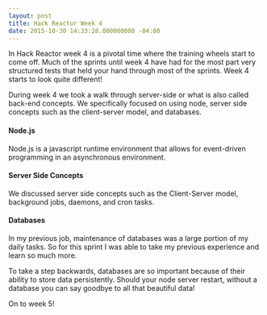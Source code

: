 ```yaml
---
layout: post
title: Hack Reactor Week 4
date: 2015-10-30 14:33:28.000000000 -04:00
---
```

In Hack Reactor week 4 is a pivotal time where the training wheels start to come off. Much of the sprints until week 4 have had for the most part very structured tests that held your hand through most of the sprints. Week 4 starts to look quite different!

During week 4 we took a walk through server-side or what is also called back-end concepts. We specifically focused on using node, server side concepts such as the client-server model, and databases.

#### Node.js

Node.js is a javascript runtime environment that allows for event-driven programming in an asynchronous environment. 

#### Server Side Concepts

We discussed server side concepts such as the Client-Server model, background jobs, daemons, and cron tasks. 

#### Databases

In my previous job, maintenance of databases was a large portion of my daily tasks. So for this sprint I was able to take my previous experience and learn so much more. 

To take a step backwards, databases are so important because of their ability to store data persistently. Should your node server restart, without a database you can say goodbye to all that beautiful data!

On to week 5!
